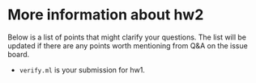 # More information about hw2
Below is a list of points that might clarify your questions. The list will be updated if there are any points worth mentioning from Q&A on the issue board.

* ``verify.ml`` is your submission for hw1.
